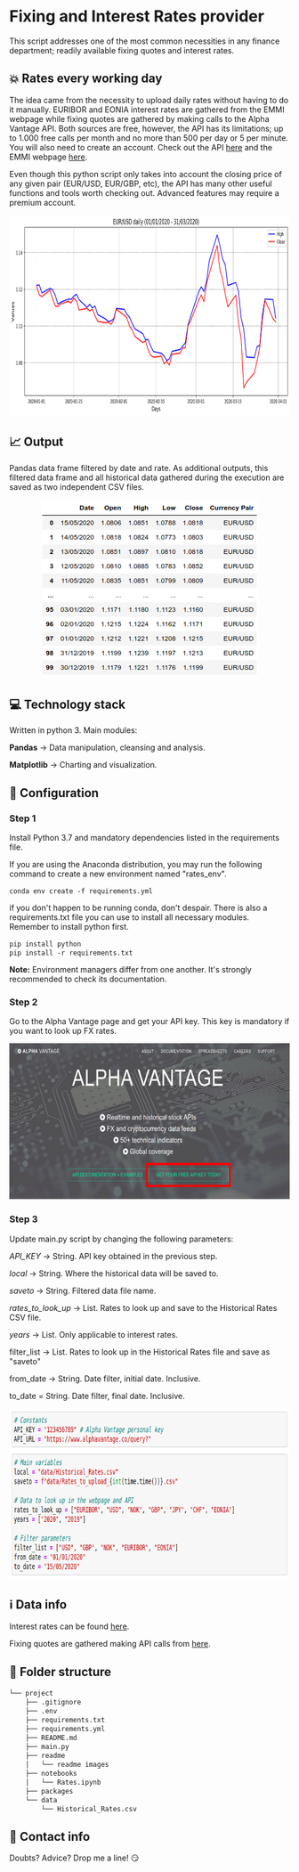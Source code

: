 # Fixing and Interest Rates provider

This script addresses one of the most common necessities in any finance department; readily available fixing quotes and interest rates.

## :boom: Rates every working day

The idea came from the necessity to upload daily rates without having to do it manually. EURIBOR and EONIA interest rates are gathered from the EMMI webpage while fixing quotes are gathered by making calls to the Alpha Vantage API. Both sources are free, however, the API has its limitations; up to 1.000 free calls per month and no more than 500 per day or 5 per minute. You will also need to create an account. Check out the API [here](https://www.alphavantage.co/ "Alpha Vantage") and the EMMI webpage [here](https://www.emmi-benchmarks.eu/emmi/ "European Money Markets Institute").

Even though this python script only takes into account the closing price of any given pair (EUR/USD, EUR/GBP, etc), the API has many other useful functions and tools worth checking out. Advanced features may require a premium account.

<p align="center">
  <img width="881" height="361" src="readme/EURUSD_chart.png">
</p>

## :chart_with_upwards_trend: Output
Pandas data frame filtered by date and rate. As additional outputs, this filtered data frame and all historical data gathered during the execution are saved as two independent CSV files.

<p align="center">
  <img width="389" height="322" src="readme/eurusd_table.png">
</p>

## :computer: Technology stack
Written in python 3. Main modules:

**Pandas** -> Data manipulation, cleansing and analysis.

**Matplotlib** -> Charting and visualization.

## :wrench: Configuration
### Step 1

Install Python 3.7 and mandatory dependencies listed in the requirements file.

If you are using the Anaconda distribution, you may run the following command to create a new environment named "rates_env".

```
conda env create -f requirements.yml
```

if you don't happen to be running conda, don't despair. There is also a requirements.txt file you can use to install all necessary modules. Remember to install python first.
```
pip install python
pip install -r requirements.txt
```

**Note:** Environment managers differ from one another. It's strongly recommended to check its documentation.

### Step 2
Go to the Alpha Vantage page and get your API key. This key is mandatory if you want to look up FX rates.

<p align="center">
  <img width="613" height="280" src="readme/alpha.png">
</p>

### Step 3
Update main.py script by changing the following parameters:

*API_KEY* -> String. API key obtained in the previous step.

*local* -> String. Where the historical data will be saved to. 

*saveto* -> String. Filtered data file name.

*rates_to_look_up* -> List. Rates to look up and save to the Historical Rates CSV file. 

*years* -> List. Only applicable to interest rates. 

filter_list -> List. Rates to look up in the Historical Rates file and save as "saveto"

from_date -> String. Date filter, initial date. Inclusive.

to_date = String. Date filter, final date. Inclusive.

<p align="center">
  <img width="792" height="306" src="readme/params.png">
</p>


## :information_source: Data info

Interest rates can be found [here](https://www.emmi-benchmarks.eu/emmi/ "European Money Markets Institute").

Fixing quotes are gathered making API calls from [here](https://www.alphavantage.co/ "Alpha Vantage").


## :file_folder: Folder structure
```
└── project
    ├── .gitignore
    ├── .env
    ├── requirements.txt
    ├── requirements.yml
    ├── README.md
    ├── main.py
    ├── readme
    │   └── readme images
    ├── notebooks
    │   └── Rates.ipynb
    ├── packages
    └── data
        └── Historical_Rates.csv
```

## :love_letter: Contact info
Doubts? Advice?  Drop me a line! :smirk:
